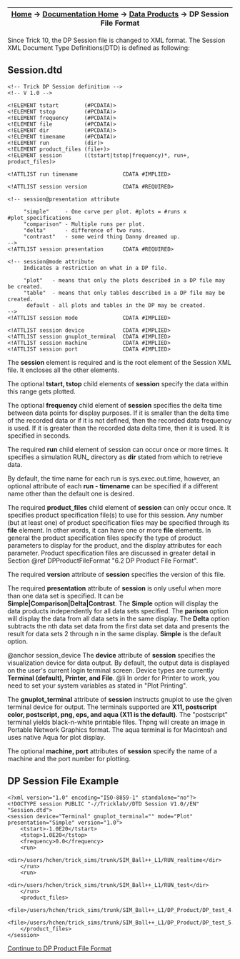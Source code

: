 | [Home](/trick) → [Documentation Home](../Documentation-Home) → [Data Products](Data-Products) → DP Session File Format |
|------------------------------------------------------------------|

Since Trick 10, the DP Session file is changed to XML format. The Session XML Document
Type Definitions(DTD) is defined as following:

## Session.dtd

```
<!-- Trick DP Session definition -->
<!-- V 1.0 -->

<!ELEMENT tstart        (#PCDATA)>
<!ELEMENT tstop         (#PCDATA)>
<!ELEMENT frequency     (#PCDATA)>
<!ELEMENT file          (#PCDATA)>
<!ELEMENT dir           (#PCDATA)>
<!ELEMENT timename      (#PCDATA)>
<!ELEMENT run           (dir)>
<!ELEMENT product_files (file+)>
<!ELEMENT session       ((tstart|tstop|frequency)*, run+, product_files)>

<!ATTLIST run timename              CDATA #IMPLIED>

<!ATTLIST session version           CDATA #REQUIRED>

<!-- session@presentation attribute

     "simple"     - One curve per plot. #plots = #runs x #plot_specifications
     "comparison" - Multiple runs per plot.
     "delta"      - difference of two runs.
     "contrast"   - some weird thing Danny dreamed up.
-->
<!ATTLIST session presentation      CDATA #REQUIRED>

<!-- session@mode attribute
     Indicates a restriction on what in a DP file.

     "plot"   - means that only the plots described in a DP file may be created.
     "table"  - means that only tables described in a DP file may be created.
      default - all plots and tables in the DP may be created.
-->
<!ATTLIST session mode              CDATA #IMPLIED>

<!ATTLIST session device            CDATA #IMPLIED>
<!ATTLIST session gnuplot_terminal  CDATA #IMPLIED>
<!ATTLIST session machine           CDATA #IMPLIED>
<!ATTLIST session port              CDATA #IMPLIED>
```


The <b>session</b> element is required and is the root element of the Session XML file.
It encloses all the other elements.

The optional <b>tstart, tstop</b> child elements of <b>session</b> specify the data
within this range gets plotted.

The optional <b>frequency </b> child element of <b>session</b> specifies the delta time
between data points for display purposes. If it is smaller than the delta time of the recorded data
or if it is not defined, then the recorded data frequency is used. If it is greater than the recorded
data delta time, then it is used. It is specified in seconds.

The required <b>run</b> child element of session can occur once or more times.
It specifies a simulation RUN_ directory as <b>dir</b> stated from which to retrieve data.

By default, the time name for each run is sys.exec.out.time, however, an optional attribute of each 
<b>run - timename</b> can be specified if a different name other than 
the default one is desired.

The required <b>product_files</b>  child element of <b>session</b> can only occur once.
It specifies product specification file(s) to use for this session. Any number (but at least one)
of product specification files may be specified through its <b>file</b> element. In other words,
it can have one or more <b>file</b>  elements. In general the product specification files specify
the type of product parameters to display for the product, and the display attributes for each parameter.
Product specification files are discussed in greater detail in Section @ref DPProductFileFormat "6.2 DP Product File Format".

The required <b>version</b> attribute of <b>session</b> specifies the version of this file.

The required <b>presentation</b>  attribute of <b>session</b> is only useful when more than
one data set is specified. It can be <b>Simple|Comparison|Delta|Contrast</b>. The <b>Simple</b>
option will display the data products independently for all data sets specified. The <b>parison</b> option
will display the data from all data sets in the same display. The <b>Delta</b> option subtracts
the nth data set data from the first data set data and presents the result for data sets 2 through n in
the same display. <b>Simple</b> is the default option.

@anchor session_device The <b>device</b> attribute of <b>session</b> specifies the visualization device
for data output. By default, the output data is displayed on the user's current login terminal screen.
Device types are currently <b>Terminal (default), Printer, and File</b>.
@li In order for Printer to work, you need to set your system variables as stated in "Plot Printing".

The <b>gnuplot_terminal</b> attribute of <b>session</b> instructs gnuplot to use the given
terminal device for output. The terminals supported are <b>X11, postscript color, postscript, png, eps, and aqua
(X11 is the default)</b>. The "postscript" terminal yields black-n-white printable files. Thpng will create
an image in Portable Network Graphics format. The aqua terminal is for Macintosh and uses native Aqua for plot display.

The optional <b>machine, port</b> attributes of <b>session</b> specify the name of a machine and the port
number for plotting.


## DP Session File Example

```
<?xml version="1.0" encoding="ISO-8859-1" standalone="no"?>
<!DOCTYPE session PUBLIC "-//Tricklab//DTD Session V1.0//EN" "Session.dtd">
<session device="Terminal" gnuplot_terminal="" mode="Plot" presentation="Simple" version="1.0">
    <tstart>-1.0E20</tstart>
    <tstop>1.0E20</tstop>
    <frequency>0.0</frequency>
    <run>
        <dir>/users/hchen/trick_sims/trunk/SIM_Ball++_L1/RUN_realtime</dir>
    </run>
    <run>
        <dir>/users/hchen/trick_sims/trunk/SIM_Ball++_L1/RUN_test</dir>
    </run>
    <product_files>
        <file>/users/hchen/trick_sims/trunk/SIM_Ball++_L1/DP_Product/DP_test_4.xml</file>
        <file>/users/hchen/trick_sims/trunk/SIM_Ball++_L1/DP_Product/DP_test_5.xml</file>
    </product_files>
</session>
```

[Continue to DP Product File Format](DP-Product-File-Format)
